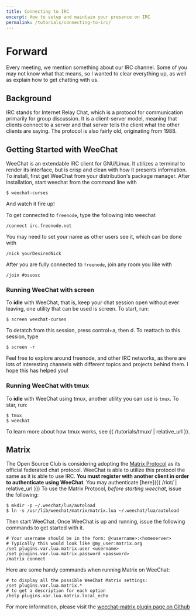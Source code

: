```yaml
---
title: Connecting to IRC
excerpt: How to setup and maintain your presence on IRC
permalink: /tutorials/connecting-to-irc/
---
```

# Forward

Every meeting, we mention something about our IRC channel. Some of you may not know what that means, so I wanted to clear everything up, as well as explain how to get chatting with us.

## Background

IRC stands for Internet Relay Chat, which is a protocol for communication primarily for group discussion. It is a client-server model, meaning that clients connect to a server and that server tells the client what the other clients are saying. The protocol is also fairly old, originating from 1988.

## Getting Started with WeeChat

WeeChat is an extendable IRC client for GNU/Linux. It utilizes a terminal to render its interface, but is crisp and clean with how it presents information. To install, first get WeeChat from your distribution's package manager. After installation, start weechat from the command line with

```
$ weechat-curses
```

And watch it fire up!

To get connected to `freenode`, type the following into weechat

```
/connect irc.freenode.net
```

You may need to set your name as other users see it, which can be done with

```
/nick yourDesiredNick
```

After you are fully connected to `freenode`, join any room you like with

```
/join #osuosc
```

### Running WeeChat with screen

To **idle** with WeeChat, that is, keep your chat session open without ever leaving, one utility that can be used is screen. To start, run:

```
$ screen weechat-curses
```

To detatch from this session, press control+a, then d. To reattach to this session, type

```
$ screen -r
```

Feel free to explore around freenode, and other IRC networks, as there are lots of interesting channels with different topics and projects behind them. I hope this has helped you!

### Running WeeChat with tmux

To **idle** with WeeChat using tmux, another utility you can use is `tmux`. To star, run:

```
$ tmux
$ weechat
```

To learn more about how tmux works, see {{ /tutorials/tmux/ | relative_url }}.


## Matrix

The Open Source Club is considering adopting the [Matrix Protocol](https://matrix.org/docs/spec/) as its official federated chat protocol. WeeChat is able to utilize this protocol the same as it is able to use IRC. **You must register with another client in order to authenticate using WeeChat**. You may authenticate [here]({{ /riot/ | relative_url }}) To use the Matrix Protocol, _before starting weechat_, issue the following:

```
$ mkdir -p ~/.weechat/lua/autoload
$ ln -s /usr/lib/weechat/matrix/matrix.lua ~/.weechat/lua/autoload
```

Then start WeeChat. Once WeeChat is up and running, issue the following commands to get started with it.

```
# Your username should be in the form: @<username>:<homeserver>
# Typically this would look like @my_user:matrix.org
/set plugins.var.lua.matrix.user <username>
/set plugins.var.lua.matrix.password <password>
/matrix connect
```

Here are some handy commands when running Matrix on WeeChat:

```
# to display all the possible WeeChat Matrix settings:
/set plugins.var.lua.matrix.*
# to get a description for each option
/help plugins.var.lua.matrix.local_echo
```

For more information, please visit the [weechat-matrix plugin page on Github](https://github.com/torhve/weechat-matrix-protocol-script)
